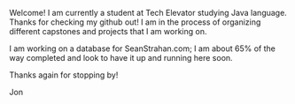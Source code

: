 
Welcome! 
I am currently a student at Tech Elevator studying Java language.  Thanks for checking my github out! I am in the process of organizing different capstones and projects that I am working on.

I am working on a database for SeanStrahan.com; I am about 65% of the way completed and look to have it up and running here soon.

Thanks again for stopping by!

Jon
